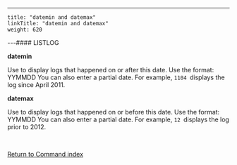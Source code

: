 ---
    title: "datemin and datemax"
    linkTitle: "datemin and datemax"
    weight: 620
---#### LISTLOG

****datemin****

Use to display logs that happened on or after this date. Use the format: YYMMDD You can also enter a partial date. For example, `1104 `displays the log since April 2011.

****datemax****

Use to display logs that happened on or before this date. Use the format: YYMMDD You can also enter a partial date. For example, `12 `displays the log prior to 2012.

 

[Return to Command index](../../)
